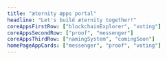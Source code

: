 ```yaml
---
title: "æternity æpps portal"
headline: "Let's build æternity together!"
coreAppsFirstRow: ["blockchainExplorer", "voting"]
coreAppsSecondRow: ["proof", "messenger"]
coreAppsThirdRow: ["namingSystem", "comingSoon"]
homePageAppCards: ["messenger", "proof", "voting"]
---
```

